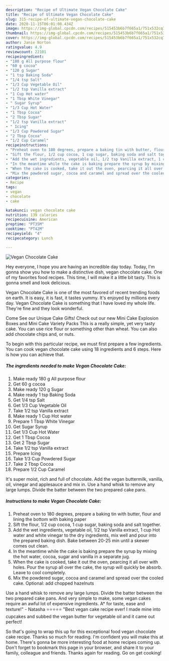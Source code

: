 ```yaml
---
description: "Recipe of Ultimate Vegan Chocolate Cake"
title: "Recipe of Ultimate Vegan Chocolate Cake"
slug: 315-recipe-of-ultimate-vegan-chocolate-cake
date: 2020-11-15T06:01:08.434Z
image: https://img-global.cpcdn.com/recipes/515453b6b7f665a1/751x532cq70/vegan-chocolate-cake-recipe-main-photo.jpg
thumbnail: https://img-global.cpcdn.com/recipes/515453b6b7f665a1/751x532cq70/vegan-chocolate-cake-recipe-main-photo.jpg
cover: https://img-global.cpcdn.com/recipes/515453b6b7f665a1/751x532cq70/vegan-chocolate-cake-recipe-main-photo.jpg
author: Janie Norton
ratingvalue: 4.9
reviewcount: 22101
recipeingredient:
- "180 g All purpose flour"
- "60 g cocoa"
- "120 g Sugar"
- "1 tsp Baking Soda"
- "1/4 tsp Salt"
- "1/3 Cup Vegetable Oil"
- "1/2 tsp Vanilla extract"
- "1 Cup Hot water"
- "1 Tbsp White Vinegar"
- " Sugar Syrup"
- "1/3 Cup Hot Water"
- "1 Tbsp Cocoa"
- "2 Tbsp Sugar"
- "1/2 tsp Vanilla extract"
- " Icing"
- "1/3 Cup Powdered Sugar"
- "2 Tbsp Cocoa"
- "1/2 Cup Caramel"
recipeinstructions:
- "Preheat oven to 180 degrees, prepare a baking tin with butter, flour and lining the bottom with baking paper"
- "Sift the flour, 1/2 cup cocoa, 1 cup sugar, baking soda and salt together."
- "Add the wet ingredients, vegetable oil, 1/2 tsp Vanilla extract, 1 cup Hot water and white vinegar to the dry ingredients, mix well and pour into the prepared baking dish. Bake between 20-25 min until a skewer comes out clean."
- "In the meantime while the cake is baking prepare the syrup by mixing the hot water, cocoa, sugar and vanilla in a separate jug."
- "When the cake is cooked, take it out the oven, pearcing it all over with holes. Pour the syrup all over the cake, the syrup will quickly be absorb. Leave to cool completely."
- "Mix the powdered sugar, cocoa and caramel and spread over the cooled cake. Optional: add chopped hazelnuts"
categories:
- Recipe
tags:
- vegan
- chocolate
- cake

katakunci: vegan chocolate cake 
nutrition: 139 calories
recipecuisine: American
preptime: "PT35M"
cooktime: "PT42M"
recipeyield: "4"
recipecategory: Lunch

---
```



![Vegan Chocolate Cake](https://img-global.cpcdn.com/recipes/515453b6b7f665a1/751x532cq70/vegan-chocolate-cake-recipe-main-photo.jpg)

Hey everyone, I hope you are having an incredible day today. Today, I'm gonna show you how to make a distinctive dish, vegan chocolate cake. One of my favorites food recipes. This time, I will make it a little bit tasty. This is gonna smell and look delicious.

Vegan Chocolate Cake is one of the most favored of recent trending foods on earth. It is easy, it is fast, it tastes yummy. It's enjoyed by millions every day. Vegan Chocolate Cake is something that I have loved my whole life. They're fine and they look wonderful.

Come See our Unique Cake Gifts! Check out our new Mini Cake Explosion Boxes and Mini Cake Variety Packs This is a really simple, yet very tasty cake. You can use rice flour or something other than wheat. You can also add chocolate chips and, or nuts.


To begin with this particular recipe, we must first prepare a few ingredients. You can cook vegan chocolate cake using 18 ingredients and 6 steps. Here is how you can achieve that.

<!--inarticleads1-->

##### The ingredients needed to make Vegan Chocolate Cake:

1. Make ready 180 g All purpose flour
1. Get 60 g cocoa
1. Make ready 120 g Sugar
1. Make ready 1 tsp Baking Soda
1. Get 1/4 tsp Salt
1. Get 1/3 Cup Vegetable Oil
1. Take 1/2 tsp Vanilla extract
1. Make ready 1 Cup Hot water
1. Prepare 1 Tbsp White Vinegar
1. Get  Sugar Syrup
1. Get 1/3 Cup Hot Water
1. Get 1 Tbsp Cocoa
1. Get 2 Tbsp Sugar
1. Take 1/2 tsp Vanilla extract
1. Prepare  Icing
1. Take 1/3 Cup Powdered Sugar
1. Take 2 Tbsp Cocoa
1. Prepare 1/2 Cup Caramel


It&#39;s super moist, rich and full of chocolate. Add the vegan buttermilk, vanilla, oil, vinegar and applesauce and mix in. Use a hand whisk to remove any large lumps. Divide the batter between the two prepared cake pans. 

<!--inarticleads2-->

##### Instructions to make Vegan Chocolate Cake:

1. Preheat oven to 180 degrees, prepare a baking tin with butter, flour and lining the bottom with baking paper
1. Sift the flour, 1/2 cup cocoa, 1 cup sugar, baking soda and salt together.
1. Add the wet ingredients, vegetable oil, 1/2 tsp Vanilla extract, 1 cup Hot water and white vinegar to the dry ingredients, mix well and pour into the prepared baking dish. Bake between 20-25 min until a skewer comes out clean.
1. In the meantime while the cake is baking prepare the syrup by mixing the hot water, cocoa, sugar and vanilla in a separate jug.
1. When the cake is cooked, take it out the oven, pearcing it all over with holes. Pour the syrup all over the cake, the syrup will quickly be absorb. Leave to cool completely.
1. Mix the powdered sugar, cocoa and caramel and spread over the cooled cake. Optional: add chopped hazelnuts


Use a hand whisk to remove any large lumps. Divide the batter between the two prepared cake pans. And very simple to make, some vegan cakes require an awful lot of expensive ingredients. A* for taste, ease and texture!&#34; - Natasha ⭐⭐⭐⭐⭐ &#34;Best vegan cake recipe ever! I made mine into cupcakes and subbed the vegan butter for vegetable oil and it came out perfect! 

So that's going to wrap this up for this exceptional food vegan chocolate cake recipe. Thanks so much for reading. I'm confident you will make this at home. There's gonna be more interesting food at home recipes coming up. Don't forget to bookmark this page in your browser, and share it to your family, colleague and friends. Thanks again for reading. Go on get cooking!
